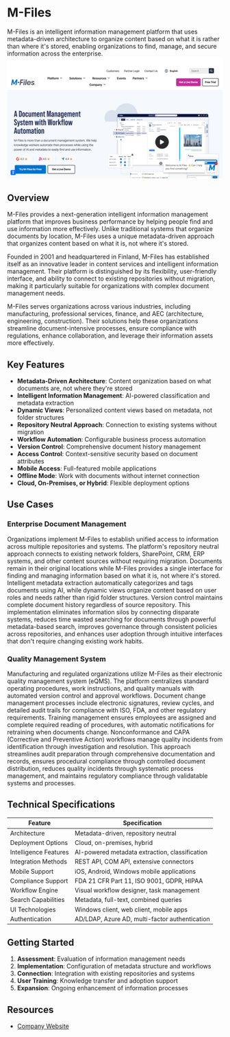 
# M-Files

M-Files is an intelligent information management platform that uses metadata-driven architecture to organize content based on what it is rather than where it's stored, enabling organizations to find, manage, and secure information across the enterprise.
![M-Files](./assets/m-files.png)

## Overview

M-Files provides a next-generation intelligent information management platform that improves business performance by helping people find and use information more effectively. Unlike traditional systems that organize documents by location, M-Files uses a unique metadata-driven approach that organizes content based on what it is, not where it's stored.

Founded in 2001 and headquartered in Finland, M-Files has established itself as an innovative leader in content services and intelligent information management. Their platform is distinguished by its flexibility, user-friendly interface, and ability to connect to existing repositories without migration, making it particularly suitable for organizations with complex document management needs.

M-Files serves organizations across various industries, including manufacturing, professional services, finance, and AEC (architecture, engineering, construction). Their solutions help these organizations streamline document-intensive processes, ensure compliance with regulations, enhance collaboration, and leverage their information assets more effectively.

## Key Features

- **Metadata-Driven Architecture**: Content organization based on what documents are, not where they're stored
- **Intelligent Information Management**: AI-powered classification and metadata extraction
- **Dynamic Views**: Personalized content views based on metadata, not folder structures
- **Repository Neutral Approach**: Connection to existing systems without migration
- **Workflow Automation**: Configurable business process automation
- **Version Control**: Comprehensive document history management
- **Access Control**: Context-sensitive security based on document attributes
- **Mobile Access**: Full-featured mobile applications
- **Offline Mode**: Work with documents without internet connection
- **Cloud, On-Premises, or Hybrid**: Flexible deployment options

## Use Cases

### Enterprise Document Management

Organizations implement M-Files to establish unified access to information across multiple repositories and systems. The platform's repository neutral approach connects to existing network folders, SharePoint, CRM, ERP systems, and other content sources without requiring migration. Documents remain in their original locations while M-Files provides a single interface for finding and managing information based on what it is, not where it's stored. Intelligent metadata extraction automatically categorizes and tags documents using AI, while dynamic views organize content based on user roles and needs rather than rigid folder structures. Version control maintains complete document history regardless of source repository. This implementation eliminates information silos by connecting disparate systems, reduces time wasted searching for documents through powerful metadata-based search, improves governance through consistent policies across repositories, and enhances user adoption through intuitive interfaces that don't require changing existing work habits.

### Quality Management System

Manufacturing and regulated organizations utilize M-Files as their electronic quality management system (eQMS). The platform centralizes standard operating procedures, work instructions, and quality manuals with automated version control and approval workflows. Document change management processes include electronic signatures, review cycles, and detailed audit trails for compliance with ISO, FDA, and other regulatory requirements. Training management ensures employees are assigned and complete required reading of procedures, with automatic notifications for retraining when documents change. Nonconformance and CAPA (Corrective and Preventive Action) workflows manage quality incidents from identification through investigation and resolution. This approach streamlines audit preparation through comprehensive documentation and records, ensures procedural compliance through controlled document distribution, reduces quality incidents through systematic process management, and maintains regulatory compliance through validatable systems and processes.

## Technical Specifications

| Feature | Specification |
|---------|---------------|
| Architecture | Metadata-driven, repository neutral |
| Deployment Options | Cloud, on-premises, hybrid |
| Intelligence Features | AI-powered metadata extraction, classification |
| Integration Methods | REST API, COM API, extensive connectors |
| Mobile Support | iOS, Android, Windows mobile applications |
| Compliance Support | FDA 21 CFR Part 11, ISO 9001, GDPR, HIPAA |
| Workflow Engine | Visual workflow designer, task management |
| Search Capabilities | Metadata, full-text, combined queries |
| UI Technologies | Windows client, web client, mobile apps |
| Authentication | AD/LDAP, Azure AD, multi-factor authentication |

## Getting Started

1. **Assessment**: Evaluation of information management needs
2. **Implementation**: Configuration of metadata structure and workflows
3. **Connection**: Integration with existing repositories and systems
4. **User Training**: Knowledge transfer and adoption support
5. **Expansion**: Ongoing enhancement of information processes

## Resources

- [Company Website](https://www.m-files.com/)
